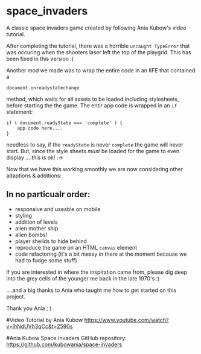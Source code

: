 # space_invaders

A classic space invaders game created by following Ania Kubow's video tutorial.

After completing the tutorial, there was a horrible `uncaught TypeError` that was occuring
when the shooters laser left the top of the playgrid. This has been fixed in this version :)

Another mod we made was to wrap the entire code in an IIFE that contained a

```document.onreadystatechange``` 

method, which waits for all assets to be loaded including stylesheets, before starting the
the game. The entir app code is wrapped in an `if` statement:

```
if ( document.readyState === 'complete' ) {
    app code here....
}
```

needless to say, if the `readyState` is never `complete` the game will never start. But,
since the style sheets _must_ be loaded for the game to even display ....this is ok! :->

Now that we have this working smoothly we are now considering other adaptions & additions:

## In no particualr order:
- responsive and useable on mobile
- styling
- addition of levels
- alien mother ship
- alien bombs!
- player sheilds to hide behind
- reproduce the game on an HTML `canvas` element
- code refactoring (it's a bit messy in there at the moment because we had to fudge some stuff)

If you are interested in where the inspiration came from, please dig deep into the grey cells
of the younger me back in the late 1970's :)

....and a big thanks to Ania who taught me how to get started on this project.

Thank you Ania ; )

#Video Tutorial by Ania Kubow
https://www.youtube.com/watch?v=lhNdUVh3qCc&t=2590s

#Ania Kubow Space Invaders GitHub repository:
https://github.com/kubowania/space-invaders
